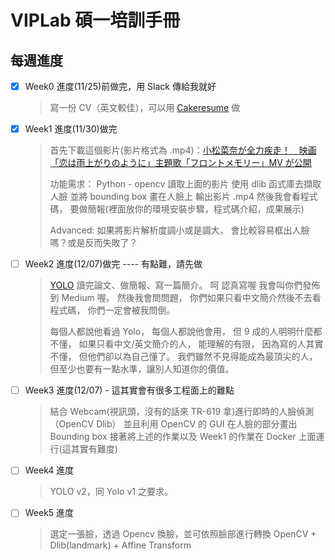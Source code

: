 # VIPLab 碩一培訓手冊

## 每週進度

- [x] Week0 進度(11/25)前做完，用 Slack 傳給我就好

  > 寫一份 CV（英文較佳），可以用 [Cakeresume](https://www.cakeresume.com/resumes?ref=navs_resume_samples) 做

- [x] Week1 進度(11/30)做完

  > 首先下載這個影片(影片格式為 .mp4)：[小松菜奈が全力疾走！　映画「恋は雨上がりのように」主題歌「フロントメモリー」MV が公開](https://www.youtube.com/watch?v=ygNKQzKwXKM)
  >
  > 功能需求：
  > Python - opencv 讀取上面的影片
  > 使用 dlib 函式庫去擷取人臉
  > 並將 bounding box 畫在人臉上
  > 輸出影片 .mp4
  > 然後我會看程式碼，
  > 要做簡報(裡面放你的環境安裝步驟，程式碼介紹，成果展示)
  >
  > Advanced:
  > 如果將影片解析度調小或是調大，
  > 會比較容易框出人臉嗎？或是反而失敗了？

- [ ] Week2 進度(12/07)做完 ---- 有點難，請先做

  > [YOLO](https://arxiv.org/pdf/1506.02640.pdf)
  > 讀完論文、做簡報、寫一篇簡介。
  > 呵 認真寫喔 我會叫你們發佈到 Medium 喔。
  > 然後我會問問題，
  > 你們如果只看中文簡介然後不去看程式碼，
  > 你們一定會被我問倒。
  >
  > 每個人都說他看過 Yolo，
  > 每個人都說他會用，
  > 但 9 成的人明明什麼都不懂，
  > 如果只看中文/英文簡介的人，
  > 能理解的有限，
  > 因為寫的人其實不懂，
  > 但他們卻以為自己懂了。
  > 我們雖然不見得能成為最頂尖的人，
  > 但至少也要有一點水準，讓別人知道你的價值。

- [ ] Week3 進度(12/07) - 這其實會有很多工程面上的難點

  > 結合 Webcam(視訊頭，沒有的話來 TR-619 拿)進行即時的人臉偵測（OpenCV Dlib）
  > 並且利用 OpenCV 的 GUI 在人臉的部分畫出 Bounding box
  > 接著將上述的作業以及 Week1 的作業在 Docker 上面運行(這其實有難度)

- [ ] Week4 進度

  > YOLO v2，同 Yolo v1 之要求。

- [ ] Week5 進度
  > 選定一張臉，透過 Opencv 換臉，並可依照臉部進行轉換
  > OpenCV + Dlib(landmark) + Affine Transform
